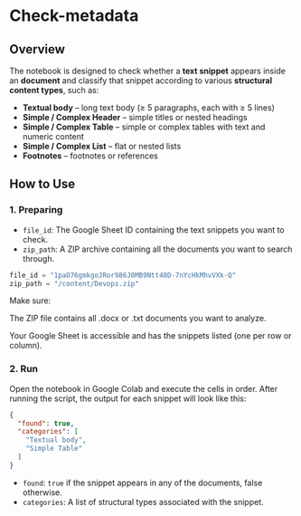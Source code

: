 # Check-metadata
## Overview

The notebook is designed to check whether a **text snippet** appears inside an **document** and classify that snippet according to various **structural content types**, such as:

- **Textual body** – long text body (≥ 5 paragraphs, each with ≥ 5 lines)  
- **Simple / Complex Header** – simple titles or nested headings  
- **Simple / Complex Table** – simple or complex tables with text and numeric content  
- **Simple / Complex List** – flat or nested lists  
- **Footnotes** – footnotes or references

## How to Use

### 1. Preparing
- `file_id`: The Google Sheet ID containing the text snippets you want to check. 
- `zip_path`: A ZIP archive containing all the documents you want to search through.

```python
file_id = "1paO76gmkgoJRor986J0MB9Ntt40D-7nYcHkMhvVXk-Q"
zip_path = "/content/Devops.zip"
```

Make sure:

The ZIP file contains all .docx or .txt documents you want to analyze.

Your Google Sheet is accessible and has the snippets listed (one per row or column).

### 2. Run 
Open the notebook in Google Colab and execute the cells in order.
After running the script, the output for each snippet will look like this:

```json
{
  "found": true,
  "categories": [
    "Textual body",
    "Simple Table"
  ]
}
```

- `found`: `true` if the snippet appears in any of the documents, false otherwise.
- `categories`: A list of structural types associated with the snippet.
